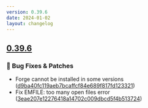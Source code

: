 ```yaml
---
version: 0.39.6
date: 2024-01-02
layout: changelog
---
```

## [0.39.6](#0.39.6)
### 🐛 Bug Fixes & Patches

- Forge cannot be installed in some versions ([d9ba40fc119aeb7bcaffcf84e689f817fd123321](https://github.com/Voxelum/x-minecraft-launcher/commit/d9ba40fc119aeb7bcaffcf84e689f817fd123321))
- Fix EMFILE: too many open files error ([3eae207e12276418a14702c009dbcd5f4b513724](https://github.com/Voxelum/x-minecraft-launcher/commit/3eae207e12276418a14702c009dbcd5f4b513724))
